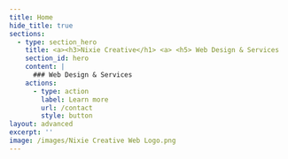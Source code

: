 ```yaml
---
title: Home
hide_title: true
sections:
  - type: section_hero
    title: <a><h3>Nixie Creative</h1> <a> <h5> Web Design & Services
    section_id: hero
    content: |
      ### Web Design & Services 
    actions:
      - type: action
        label: Learn more
        url: /contact
        style: button
layout: advanced
excerpt: ''
image: /images/Nixie Creative Web Logo.png
---
```


